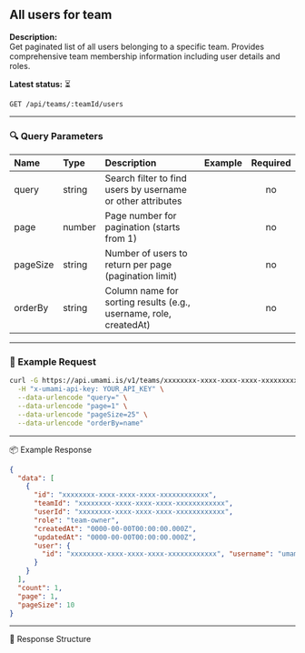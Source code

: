 ## All users for team
<!-- testable: false -->
<!-- expectedStatus: 200 -->
**Description:**  
Get paginated list of all users belonging to a specific team.
Provides comprehensive team membership information including user details and roles.

**Latest status:** <!--status-->⏳<!--status-end-->

```
GET /api/teams/:teamId/users
```

---

### 🔍 Query Parameters
| Name               | Type              | Description                                                 | Example             | Required |
| :----------------- | :---------------- | :---------------------------------------------------------- | :------------------ | :------: |
| query              | string            | Search filter to find users by username or other attributes |                     | no       |
| page               | number            | Page number for pagination (starts from 1)                 |                     | no       |
| pageSize           | string            | Number of users to return per page (pagination limit)      |                     | no       |
| orderBy            | string            | Column name for sorting results (e.g., username, role, createdAt) |                     | no       |

---

### 🔁 Example Request
```bash
curl -G https://api.umami.is/v1/teams/xxxxxxxx-xxxx-xxxx-xxxx-xxxxxxxxxxxx/users \
  -H "x-umami-api-key: YOUR_API_KEY" \
  --data-urlencode "query=" \
  --data-urlencode "page=1" \
  --data-urlencode "pageSize=25" \
  --data-urlencode "orderBy=name"
```

---

📦 Example Response
```json
{
  "data": [
    {
      "id": "xxxxxxxx-xxxx-xxxx-xxxx-xxxxxxxxxxxx",
      "teamId": "xxxxxxxx-xxxx-xxxx-xxxx-xxxxxxxxxxxx",
      "userId": "xxxxxxxx-xxxx-xxxx-xxxx-xxxxxxxxxxxx",
      "role": "team-owner",
      "createdAt": "0000-00-00T00:00:00.000Z",
      "updatedAt": "0000-00-00T00:00:00.000Z",
      "user": { 
        "id": "xxxxxxxx-xxxx-xxxx-xxxx-xxxxxxxxxxxx", "username": "umami" 
      }
    }
  ],
  "count": 1,
  "page": 1,
  "pageSize": 10
}
```

---

📘 Response Structure
```json

```
